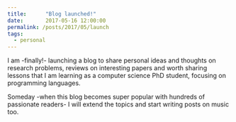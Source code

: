 ```yaml
---
title:      "Blog launched!"
date:       2017-05-16 12:00:00
permalink: /posts/2017/05/launch
tags:
  - personal
---
```


I am -finally!- launching a blog to share personal ideas and thoughts on research problems, reviews on interesting papers and worth sharing lessons that I am learning as a computer science PhD student, focusing on programming languages.

Someday -when this blog becomes super popular with hundreds of passionate readers- I will extend the topics and start writing posts on music too. 

